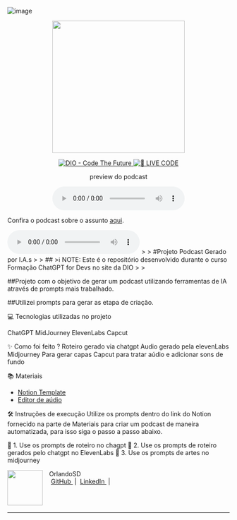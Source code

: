 
![image](https://github.com/OrlandoSD/prompts-for-podcast-generate-by-ia--Desafio-DIO/assets/62121619/ba1848c7-f422-4a60-8d4d-1c22c90d2be4)

<p align="center">
<img 
    src="./assets/cover.png"
    width="300"
/>
</p>

<p align="center">
<a href="https://dio.me/">
    <img 
        src="https://img.shields.io/badge/DIO-Code_The_Future-28DA77?logo=youtube" 
        alt="DIO - Code The Future">
</a>
<a href="https://dio.me/">
<img 
    src="https://img.shields.io/badge/🔴_LIVE_CODE-FF5E72" 
    alt="🔴 LIVE CODE">
</a>
</p>

<p align="center">
    preview do podcast
</p>

<div align="center">
    <audio src="output/podcast_editado.MP3" controls title="Podcast editado"></audio>
</div>


Confira o podcast sobre o assunto [aqui](https://on.soundcloud.com/24jYUuFeWSpEMMit5).


<audio controls>
  <source src=".github/assets/podcast_editado.mp3" type="audio/mpeg">
  Seu navegador não
</audio>
>
>
#Projeto Podcast Gerado por I.A.s
>
>
##
        >ℹ️ NOTE: Este é o repositório desenvolvido durante o curso Formação ChatGPT for Devs no site da DIO
>
>

##Projeto com o objetivo de gerar um podcast utilizando ferramentas de IA através de prompts mais trabalhado.
>
>
##Utilizei prompts para gerar as etapa de criação.

💻 Tecnologias utilizadas no projeto

ChatGPT
MidJourney
ElevenLabs
Capcut

✨ Como foi feito ?
Roteiro gerado via chatgpt
Audio gerado pela elevenLabs
Midjourney Para gerar capas
Capcut para tratar aúdio e adicionar sons de fundo

📚 Materiais

- [Notion Template](https://helpful-jump-17b.notion.site/PAS-Podcast-AI-Studio-210489e15d7a4a73b743bb159e45d06f?pvs=4)
- [Editor de aúdio](https://www.capcut.com/editor?from_page=landing_page&__action_from=picture_V%C3%ADdeos%20profissionais%20em%20minutos,%20n%C3%A3o%20em%20horas.)



🛠️ Instruções de execução
Utilize os prompts dentro do link do Notion fornecido na parte de Materiais para criar um podcast de maneira automatizada, para isso siga o passo a passo abaixo.


🤖 1. Use os prompts de roteiro no chagpt
🤖 2. Use os prompts de roteiro gerados pelo chatgpt no ElevenLabs
🤖 3. Use os prompts de artes no midjourney

<p>
    <img 
      align=left 
      margin=10 
      width=80 
      src="https://github.com/OlrnadoSD"
    />
    <p>&nbsp&nbsp&nbspOrlandoSD<br>
    &nbsp&nbsp&nbsp
    <a 
        href="https://github.com/OlrnadoSD">
        GitHub
    </a>
    &nbsp;|&nbsp;
    <a 
        href="www.linkedin.com/in/orlando-dourado.exe">
        LinkedIn
    </a>
    &nbsp;|&nbsp;
    </p>
<br/><br/>
<p>

---
